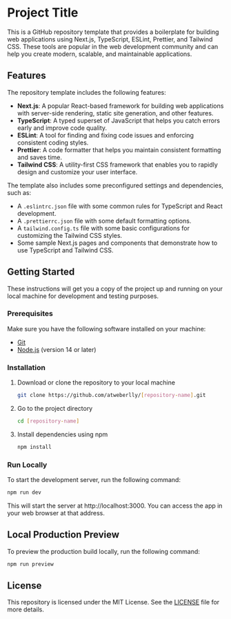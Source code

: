 # Project Title

This is a GitHub repository template that provides a boilerplate for building web applications using Next.js, TypeScript, ESLint, Prettier, and Tailwind CSS. These tools are popular in the web development community and can help you create modern, scalable, and maintainable applications.

## Features

The repository template includes the following features:

- **Next.js**: A popular React-based framework for building web applications with server-side rendering, static site generation, and other features.
- **TypeScript**: A typed superset of JavaScript that helps you catch errors early and improve code quality.
- **ESLint**: A tool for finding and fixing code issues and enforcing consistent coding styles.
- **Prettier**: A code formatter that helps you maintain consistent formatting and saves time.
- **Tailwind CSS**: A utility-first CSS framework that enables you to rapidly design and customize your user interface.

The template also includes some preconfigured settings and dependencies, such as:

- A `.eslintrc.json` file with some common rules for TypeScript and React development.
- A `.prettierrc.json` file with some default formatting options.
- A `tailwind.config.ts` file with some basic configurations for customizing the Tailwind CSS styles.
- Some sample Next.js pages and components that demonstrate how to use TypeScript and Tailwind CSS.

## Getting Started

These instructions will get you a copy of the project up and running on your local machine for development and testing purposes.

### Prerequisites

Make sure you have the following software installed on your machine:

- [Git](https://git-scm.com)
- [Node.js](https://nodejs.org/en) (version 14 or later)

### Installation

1. Download or clone the repository to your local machine

   ```bash
   git clone https://github.com/atweberlly/[repository-name].git
   ```

2. Go to the project directory

   ```bash
   cd [repository-name]
   ```

3. Install dependencies using npm

   ```bash
   npm install
   ```

### Run Locally

To start the development server, run the following command:

```bash
npm run dev
```

This will start the server at http://localhost:3000. You can access the app in your web browser at that address.

## Local Production Preview

To preview the production build locally, run the following command:

```bash
npm run preview
```

## License

This repository is licensed under the MIT License. See the [LICENSE](/LICENSE.md) file for more details.
